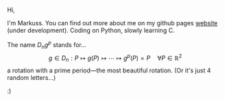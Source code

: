 Hi, 

I'm Markuss. You can find out more about me on my github pages [website](https://mgkenins.github.io) (under development). Coding on Python, slowly learning C.

The name $D_n g^p$ stands for...
$$g\in D_n: P\mapsto g(P) \mapsto \cdots \mapsto g^p(P) = P \quad\forall P\in \mathbb{R}^2$$
a rotation with a prime period&mdash;the most beautiful rotation. (Or it's just 4 random letters...)

:)
